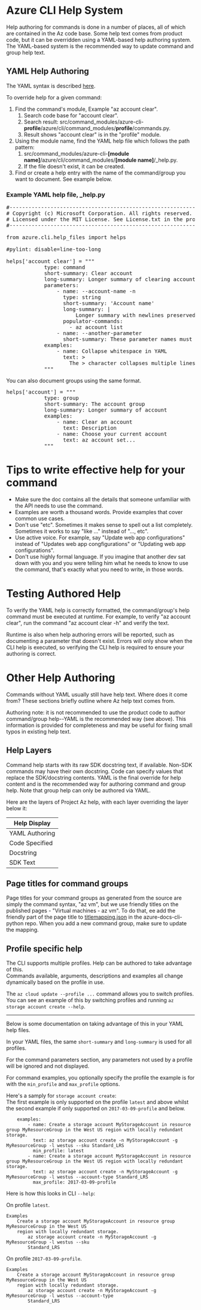 # Azure CLI Help System #

Help authoring for commands is done in a number of places, all of which are contained in the Az code base.  Some help text comes from product code, but it can be overridden using a YAML-based help authoring system.  The YAML-based system is the recommended way to update command and group help text.

## YAML Help Authoring ##

The YAML syntax is described [here](http://www.yaml.org/spec/1.2/spec.html "here").

To override help for a given command:

1. Find the command's module, Example "az account clear".
	1. Search code base for "account clear".
	2. Search result: src/command_modules/azure-cli-**profile**/azure/cli/command_modules/**profile**/commands.py.
	3. Result shows "account clear" is in the "profile" module.
2. Using the module name, find the YAML help file which follows the path pattern:
	1.  src/command_modules/azure-cli-**[module name]**/azure/cli/command_modules/**[module name]**/_help.py.
	2.  If the file doesn't exist, it can be created.
3.  Find or create a help entry with the name of the command/group you want to document.  See example below.

### Example YAML help file, _help.py ###

<pre>
#---------------------------------------------------------------------------------------------
# Copyright (c) Microsoft Corporation. All rights reserved.
# Licensed under the MIT License. See License.txt in the project root for license information.
#---------------------------------------------------------------------------------------------

from azure.cli.help_files import helps

#pylint: disable=line-too-long

helps['account clear'] = """
            type: command
            short-summary: Clear account
            long-summary: Longer summary of clearing account
            parameters: 
                - name: --account-name -n
                  type: string
                  short-summary: 'Account name'
                  long-summary: |
                      Longer summary with newlines preserved.  Preserving newlines is helpful for paragraph breaks.
                  populator-commands: 
                    - az account list
                - name: --another-parameter
                  short-summary: These parameter names must match what is shown in the command's CLI help output, including abbreviation.
            examples:
                - name: Collapse whitespace in YAML
                  text: >
                    The > character collapses multiple lines into a single line, which is good for on-screen wrapping.
            """
</pre>

You can also document groups using the same format.

<pre>
helps['account'] = """
            type: group
            short-summary: The account group
            long-summary: Longer summary of account            
            examples:
                - name: Clear an account 
                  text: Description
                - name: Choose your current account
                  text: az account set...
            """
</pre>

# Tips to write effective help for your command

- Make sure the doc contains all the details that someone unfamiliar with the API needs to use the command.
- Examples are worth a thousand words. Provide examples that cover common use cases.
- Don't use "etc". Sometimes it makes sense to spell out a list completely. Sometimes it works to say "like ..." instead of "..., etc".
- Use active voice. For example, say "Update web app configurations" instead of "Updates web app congfigurations" or "Updating web app configurations".
- Don't use highly formal language. If you imagine that another dev sat down with you and you were telling him what he needs to know to use the command, that's exactly what you need to write, in those words.

# Testing Authored Help #

To verify the YAML help is correctly formatted, the command/group's help command must be executed at runtime.  For example, to verify "az account clear", run the command "az account clear -h" and verify the text.  

Runtime is also when help authoring errors will be reported, such as documenting a parameter that doesn't exist.  Errors will only show when the CLI help is executed, so verifying the CLI help is required to ensure your authoring is correct.   

# Other Help Authoring #

Commands without YAML usually still have help text.  Where does it come from?  These sections briefly outline where Az help text comes from.

Authoring note: it is not recommended to use the product code to author command/group help--YAML is the recommended way (see above).  This information is provided for completeness and may be useful for fixing small typos in existing help text.

## Help Layers ##

Command help starts with its raw SDK docstring text, if available.  Non-SDK commands may have their own docstring.  Code can specify values that replace the SDK/docstring contents.  YAML is the final override for help content and is the recommended way for authoring command and group help.  Note that group help can only be authored via YAML.  

Here are the layers of Project Az help, with each layer overriding the layer below it:

| Help Display   |
|----------------|
| YAML Authoring |
| Code Specified |
| Docstring      |
| SDK Text       |

## Page titles for command groups ##

Page titles for your command groups as generated from the source are simply the command syntax, "az vm", but we use friendly titles on the published pages - "Virtual machines - az vm". To do that, ee add the friendly part of the page title to [titlemapping.json](https://github.com/Azure/azure-docs-cli-python/blob/master/titleMapping.json) in the azure-docs-cli-python repo. When you add a new command group, make sure to update the mapping.

## Profile specific help ##

The CLI supports multiple profiles. Help can be authored to take advantage of this.  
Commands available, arguments, descriptions and examples all change dynamically based on the profile in use.

The `az cloud update --profile ...` command allows you to switch profiles.  
You can see an example of this by switching profiles and running `az storage account create --help`.

---

Below is some documentation on taking advantage of this in your YAML help files.

In your YAML files, the same `short-summary` and `long-summary` is used for all profiles.

For the command parameters section, any parameters not used by a profile will be ignored and not displayed.

For command examples, you optionally specify the profile the example is for with the `min_profile` and `max_profile` options.

Here's a samply for `storage account create`:  
The first example is only supported on the profile `latest` and above whilst the second example if only supported on `2017-03-09-profile` and below.

```
    examples:
        - name: Create a storage account MyStorageAccount in resource group MyResourceGroup in the West US region with locally redundant storage.
          text: az storage account create -n MyStorageAccount -g MyResourceGroup -l westus --sku Standard_LRS
          min_profile: latest
        - name: Create a storage account MyStorageAccount in resource group MyResourceGroup in the West US region with locally redundant storage.
          text: az storage account create -n MyStorageAccount -g MyResourceGroup -l westus --account-type Standard_LRS
          max_profile: 2017-03-09-profile
```

Here is how this looks in CLI `--help`:

On profile `latest`.
```
Examples
    Create a storage account MyStorageAccount in resource group MyResourceGroup in the West US
    region with locally redundant storage.
        az storage account create -n MyStorageAccount -g MyResourceGroup -l westus --sku
        Standard_LRS
```

On profile `2017-03-09-profile`.
```
Examples
    Create a storage account MyStorageAccount in resource group MyResourceGroup in the West US
    region with locally redundant storage.
        az storage account create -n MyStorageAccount -g MyResourceGroup -l westus --account-type
        Standard_LRS
```

